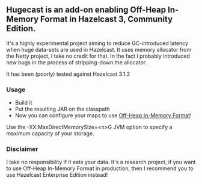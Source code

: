 ## Hugecast is an add-on enabling Off-Heap In-Memory Format in Hazelcast 3, Community Edition.

It's a highly experimental project aiming to reduce GC-introduced latency when huge data-sets are used in Hazelcast.
It uses memory allocator from the Netty project, I take no credit for that. In the fact I probably introduced new bugs in the process of stripping-down the allocator.

It has been (poorly) tested against Hazelcast 3.1.2

### Usage
- Build it
- Put the resulting JAR on the classpath
- Now you can configure your maps to use [Off-Heap In-Memory Format](http://www.hazelcast.com/docs/3.1/manual/multi_html/ch02.html#MapInMemoryFormat)!

Use the -XX:MaxDirectMemorySize=\<n\>G JVM option to specify a maximum capacity of your storage.

### Disclaimer
I take no responsibility if it eats your data. It's a research project, if you want to use Off-Heap In-Memory Format in production, then I recommend you to use Hazelcast Enterprise Edition instead!

